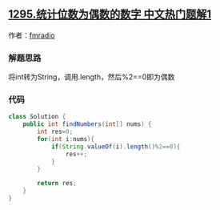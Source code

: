 ## [1295.统计位数为偶数的数字 中文热门题解1](https://leetcode.cn/problems/find-numbers-with-even-number-of-digits/solutions/100000/jiang-intzhuan-wei-stringdiao-yong-lengthran-hou-2)

作者：[fmradio](https://leetcode.cn/u/fmradio)
### 解题思路
将int转为String，调用.length，然后%2==0即为偶数

### 代码

```java
class Solution {
    public int findNumbers(int[] nums) {
        int res=0;
        for(int i:nums){
            if(String.valueOf(i).length()%2==0){
                res++;
            }
        }

        return res;
    }
}
```